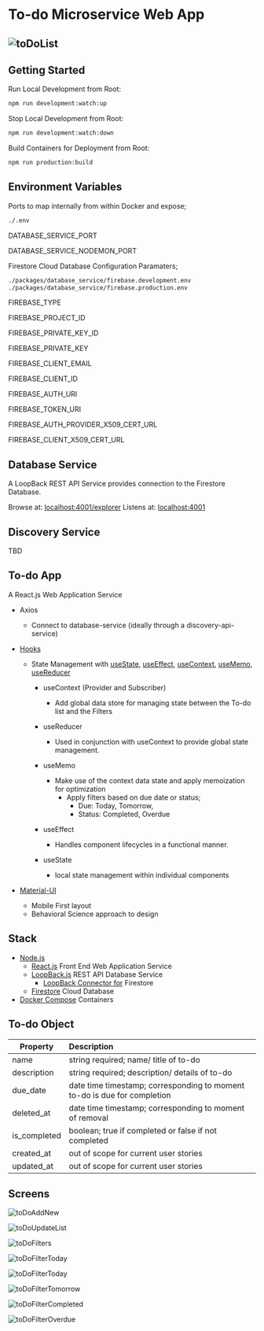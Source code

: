 # To-do Microservice Web App

## ![toDoList](./screens/toDoList.png)

## Getting Started

Run Local Development from Root:

```sh
npm run development:watch:up
```

Stop Local Development from Root:

```sh
npm run development:watch:down
```

Build Containers for Deployment from Root:

```sh
npm run production:build
```

## Environment Variables
Ports to map internally from within Docker and expose;

```sh
./.env
```

DATABASE_SERVICE_PORT

DATABASE_SERVICE_NODEMON_PORT

Firestore Cloud Database Configuration Paramaters;

```sh
./packages/database_service/firebase.development.env
./packages/database_service/firebase.production.env
```

FIREBASE_TYPE

FIREBASE_PROJECT_ID

FIREBASE_PRIVATE_KEY_ID

FIREBASE_PRIVATE_KEY

FIREBASE_CLIENT_EMAIL

FIREBASE_CLIENT_ID

FIREBASE_AUTH_URI

FIREBASE_TOKEN_URI

FIREBASE_AUTH_PROVIDER_X509_CERT_URL

FIREBASE_CLIENT_X509_CERT_URL

## Database Service

A LoopBack REST API Service provides connection to the Firestore Database. 

Browse at: [localhost:4001/explorer](localhost:4001/explorer)
Listens at: [localhost:4001](localhost:4001)

## Discovery Service

TBD

## To-do App 

A React.js Web Application Service

- Axios

  - Connect to database-service (ideally through a discovery-api-service)
- [Hooks](https://reactjs.org/docs/hooks-reference.html)
  - State Management with [useState](https://reactjs.org/docs/hooks-reference.html#usestate), [useEffect](https://reactjs.org/docs/hooks-reference.html#useeffect), [useContext](https://reactjs.org/docs/hooks-reference.html#usecontext), [useMemo](https://reactjs.org/docs/hooks-reference.html#usememo), [useReducer](https://reactjs.org/docs/hooks-reference.html#usereducer)
    - useContext (Provider and Subscriber)
      - Add global data store for managing state between the To-do list and the Filters
    - useReducer
      - Used in conjunction with useContext to provide global state management.
    - useMemo

      - Make use of the context data state and apply memoization for optimization 
        - Apply filters based on due date or status;
          - Due: Today, Tomorrow, 
          - Status: Completed, Overdue
    - useEffect
      - Handles component lifecycles in a functional manner.
    - useState
      - local state management within individual components 
- [Material-UI](https://material-ui.com/)
  - Mobile First layout
  - Behavioral Science approach to design

## Stack

- [Node.js](https://nodejs.org/)
  - [React.js](https://reactjs.org/) Front End Web Application Service
  - [LoopBack.js](https://loopback.io/) REST API Database Service
    - [LoopBack Connector for](https://www.npmjs.com/package/loopback-connector-firestore) Firestore 
  - [Firestore](https://firebase.google.com/docs/firestore/) Cloud Database
- [Docker Compose](https://docs.docker.com/compose/) Containers

## To-do Object

| Property     | Description                                                  |
| ------------ | :----------------------------------------------------------- |
| name         | string required; name/ title of to-do                        |
| description  | string required; description/ details of to-do               |
| due_date     | date time timestamp; corresponding to moment to-do is due for completion |
| deleted_at   | date time timestamp; corresponding to moment of removal      |
| is_completed | boolean; true if completed or false if not completed         |
| created_at   | out of scope for current user stories                        |
| updated_at   | out of scope for current user stories                        |

## Screens

![toDoAddNew](./screens/toDoAddNew.png)

![toDoUpdateList](./screens/toDoUpdateList.png)

![toDoFilters](./screens/toDoFilters.png)

![toDoFilterToday](./screens/toDoFilterToday.png)

![toDoFilterToday](./screens/toDoFilterToday.png)

![toDoFilterTomorrow](./screens/toDoFilterTomorrow.png)

![toDoFilterCompleted](./screens/toDoFilterCompleted.png)

![toDoFilterOverdue](./screens/toDoFilterOverdue.png)